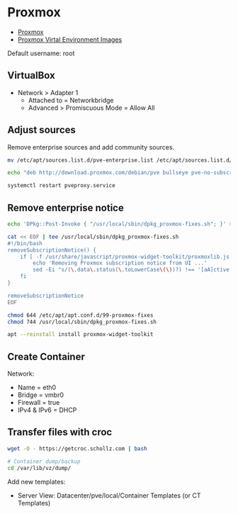 # Proxmox

* [Proxmox](https://www.proxmox.com/)
* [Proxmox Virtal Environment Images](https://www.proxmox.com/en/downloads/category/iso-images-pve)

Default username: root

## VirtualBox

* Network > Adapter 1
  * Attached to = Networkbridge
  * Advanced > Promiscuous Mode = Allow All

## Adjust sources

Remove enterprise sources and add community sources.

```bash
mv /etc/apt/sources.list.d/pve-enterprise.list /etc/apt/sources.list.d/pve-enterprise.list.disabled

echo "deb http://download.proxmox.com/debian/pve bullseye pve-no-subscription" > /etc/apt/sources.list.d/pve-community.list

systemctl restart pveproxy.service
```

## Remove enterprise notice

```bash
echo 'DPkg::Post-Invoke { "/usr/local/sbin/dpkg_proxmox-fixes.sh"; }' > /etc/apt/apt.conf.d/99-proxmox-fixes

cat << EOF | tee /usr/local/sbin/dpkg_proxmox-fixes.sh
#!/bin/bash
removeSubscriptionNotice() {
    if [ -f /usr/share/javascript/proxmox-widget-toolkit/proxmoxlib.js ]; then
        echo 'Removing Proxmox subscription notice from UI ...'
        sed -Ei "s/(\.data\.status(\.toLowerCase\(\))?) !== '[aA]ctive'/\1 === 'no-more-nagging'/" /usr/share/javascript/proxmox-widget-toolkit/proxmoxlib.js
    fi
}

removeSubscriptionNotice
EOF

chmod 644 /etc/apt/apt.conf.d/99-proxmox-fixes
chmod 744 /usr/local/sbin/dpkg_proxmox-fixes.sh

apt --reinstall install proxmox-widget-toolkit
```

## Create Container

Network:

* Name = eth0
* Bridge = vmbr0
* Firewall = true
* IPv4 & IPv6 = DHCP

## Transfer files with croc

```bash
wget -O - https://getcroc.schollz.com | bash

# Container dump/backup
cd /var/lib/vz/dump/
```

Add new templates:
* Server View: Datacenter/pve/local/Container Templates (or CT Templates)
